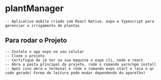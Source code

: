 # plantManager
    -- Aplicativo mobile criado com React Native, expo e Typescript para gerenciar o irrigamento de plantas

## Para rodar o Projeto
    -- Instale o app expo no seu celular
    -- Clone o projeto
    -- Certifique de já ter na sua maquina o expo cli, node e react
    -- Abra a pasta principal do projeto, rode o comando yarn/npm install
    -- Após isso abra o terminal e rode o comando expo start e leia o qr code gerado( Forma de leitura pode mudar dependendo do aparelho)